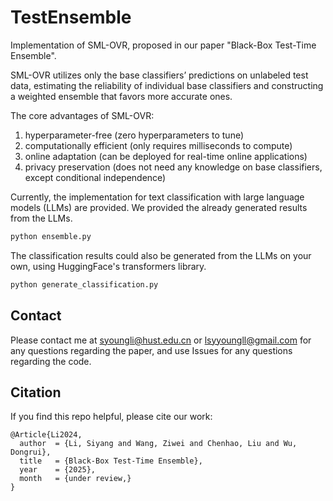 # TestEnsemble
 
Implementation of SML-OVR, proposed in our paper "Black-Box Test-Time Ensemble".

SML-OVR utilizes only the base classifiers’ predictions on unlabeled test data, estimating the reliability of individual base classifiers and constructing a weighted ensemble that favors more accurate ones.

The core advantages of SML-OVR:
1. hyperparameter-free (zero hyperparameters to tune)
2. computationally efficient (only requires milliseconds to compute)
3. online adaptation (can be deployed for real-time online applications)
4. privacy preservation (does not need any knowledge on base classifiers, except conditional independence)

Currently, the implementation for text classification with large language models (LLMs) are provided. We provided the already generated results from the LLMs.

```sh 
python ensemble.py
```  

The classification results could also be generated from the LLMs on your own, using HuggingFace's transformers library. 

```sh 
python generate_classification.py
```  

## Contact

Please contact me at syoungli@hust.edu.cn or lsyyoungll@gmail.com for any questions regarding the paper, and use Issues for any questions regarding the code.

## Citation

If you find this repo helpful, please cite our work:
```
@Article{Li2024,
  author  = {Li, Siyang and Wang, Ziwei and Chenhao, Liu and Wu, Dongrui},
  title   = {Black-Box Test-Time Ensemble},
  year    = {2025},
  month   = {under review,}
}
```
